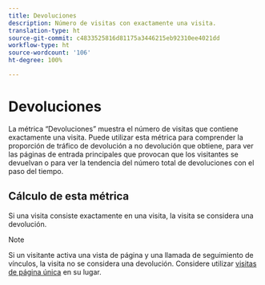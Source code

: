 ```yaml
---
title: Devoluciones
description: Número de visitas con exactamente una visita.
translation-type: ht
source-git-commit: c4833525816d81175a3446215eb92310ee4021dd
workflow-type: ht
source-wordcount: '106'
ht-degree: 100%

---
```



# Devoluciones

La métrica “Devoluciones” muestra el número de visitas que contiene exactamente una visita. Puede utilizar esta métrica para comprender la proporción de tráfico de devolución a no devolución que obtiene, para ver las páginas de entrada principales que provocan que los visitantes se devuelvan o para ver la tendencia del número total de devoluciones con el paso del tiempo.

## Cálculo de esta métrica

Si una visita consiste exactamente en una visita, la visita se considera una devolución.

>[!NOTE]
>
>Si un visitante activa una vista de página y una llamada de seguimiento de vínculos, la visita no se considera una devolución. Considere utilizar [visitas de página única](single-page-visits.md) en su lugar.
